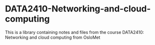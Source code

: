 # DATA2410-Networking-and-cloud-computing
This is a library containing notes and files from the course DATA2410: Networking and cloud computing from OsloMet
